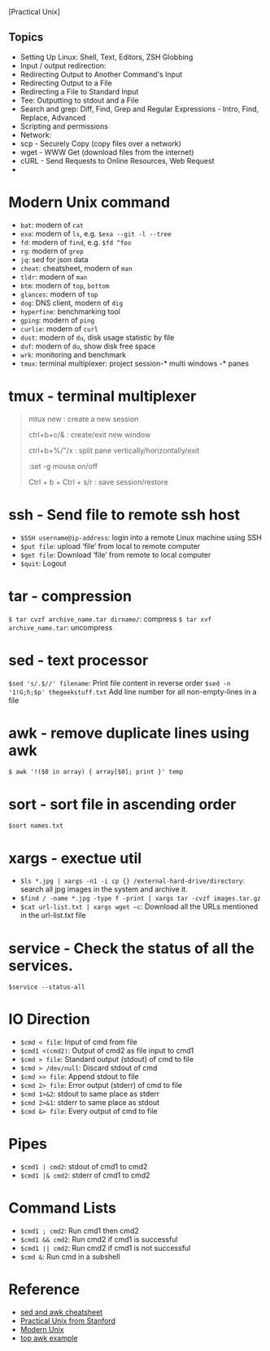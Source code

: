 [Practical Unix]
## Topics
- Setting Up Linux: Shell, Text, Editors, ZSH Globbing
- Input / output redirection:
- Redirecting Output to Another Command's Input
- Redirecting Output to a File
- Redirecting a File to Standard Input
- Tee: Outputting to stdout and a File
- Search and grep: Diff, Find, Grep and Regular Expressions - Intro, Find, Replace, Advanced
- Scripting and permissions
- Network:
- scp - Securely Copy (copy files over a network)
- wget - WWW Get (download files from the internet)
- cURL - Send Requests to Online Resources, Web Request
- 
# Modern Unix command
- `bat`: modern of `cat`
- `exa`: modern of `ls`, e.g. `$exa --git -l --tree`
- `fd`: modern of `find`, e.g. `$fd ^foo`
- `rg`: modern of `grep`
- `jq`: sed for json data
- `cheat`: cheatsheet, modern of `man`
- `tldr`: modern of `man`
- `btm`: modern of `top`, `bottom`
- `glances`: modern of `top`
- `dog`: DNS client, modern of `dig`
- `hyperfine`: benchmarking tool
- `gping`: modern of `ping`
- `curlie`: modern of `curl`
- `dust`: modern of `du`, disk usage statistic by file
- `duf`: modern of `du`, show disk free space
- `wrk`: monitoring and benchmark 
- `tmux`: terminal multiplexer: project session-* multi windows -* panes

# tmux - terminal multiplexer
>mtux new : create a new session
>
>ctrl+b+c/& : create/exit new window 
> 
>ctrl+b+%/"/x : split pane vertically/horizontally/exit
> 
> :set -g mouse on/off
> 
> Ctrl + b + Ctrl + s/r : save session/restore

 
# ssh - Send file to remote ssh host
- `$SSH username@ip-address`: login into a remote Linux machine using SSH
- `$put file`: upload ‘file’ from local to remote computer
- `$get file`: Download ‘file’ from remote to local computer
- `$quit`: Logout

# tar - compression 
`$ tar cvzf archive_name.tar dirname/`: compress
`$ tar xvf archive_name.tar`: uncompress

# sed - text processor
`$sed 's/.$//' filename`: Print file content in reverse order
`$sed -n '1!G;h;$p' thegeekstuff.txt` Add line number for all non-empty-lines in a file

# awk - remove duplicate lines using awk
`$ awk '!($0 in array) { array[$0]; print }' temp`

# sort - sort file in ascending order
`$sort names.txt`

# xargs - exectue util
- `$ls *.jpg | xargs -n1 -i cp {} /external-hard-drive/directory`: search all jpg images in the system and archive it.
- `$find / -name *.jpg -type f -print | xargs tar -cvzf images.tar.gz`
- `$cat url-list.txt | xargs wget –c`: Download all the URLs mentioned in the url-list.txt file

# service - Check the status of all the services.
`$service --status-all`

# IO Direction
- `$cmd < file`: Input of cmd from file
- `$cmd1 <(cmd2)`: Output of cmd2 as file input to cmd1
- `$cmd > file`: Standard output (stdout) of cmd to file
- `$cmd > /dev/null`: Discard stdout of cmd
- `$cmd >> file`: Append stdout to file
- `$cmd 2> file`: Error output (stderr) of cmd to file
- `$cmd 1>&2`: stdout to same place as stderr
- `$cmd 2>&1`: stderr to same place as stdout
- `$cmd &> file`: Every output of cmd to file

# Pipes
- `$cmd1 | cmd2`: stdout of cmd1 to cmd2
- `$cmd1 |& cmd2`: stderr of cmd1 to cmd2

# Command Lists
- `$cmd1 ; cmd2`: Run cmd1 then cmd2
- `$cmd1 && cmd2`: Run cmd2 if cmd1 is successful
- `$cmd1 || cmd2`: Run cmd2 if cmd1 is not successful
- `$cmd &`: Run cmd in a subshell
 
# Reference
- [sed and awk cheatsheet](https://www.thegeekstuff.com/sed-awk-101-hacks-ebook/)
- [Practical Unix from Stanford](https://practicalunix.org/)
- [Modern Unix](https://github.com/ibraheemdev/modern-Unix)
- [top awk example](https://hackr.io/blog/awk-command-unix-linux-examples)